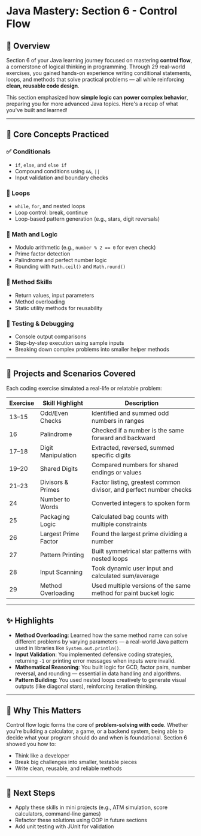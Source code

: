 # Java Mastery: Section 6 - Control Flow

## 🎯 Overview
Section 6 of your Java learning journey focused on mastering **control flow**, a cornerstone of logical thinking in programming. Through 29 real-world exercises, you gained hands-on experience writing conditional statements, loops, and methods that solve practical problems — all while reinforcing **clean, reusable code design**.

This section emphasized how **simple logic can power complex behavior**, preparing you for more advanced Java topics. Here's a recap of what you've built and learned!

---

## 🧠 Core Concepts Practiced

### ✅ Conditionals
- `if`, `else`, and `else if`
- Compound conditions using `&&`, `||`
- Input validation and boundary checks

### 🔁 Loops
- `while`, `for`, and nested loops
- Loop control: break, continue
- Loop-based pattern generation (e.g., stars, digit reversals)

### 🔢 Math and Logic
- Modulo arithmetic (e.g., `number % 2 == 0` for even check)
- Prime factor detection
- Palindrome and perfect number logic
- Rounding with `Math.ceil()` and `Math.round()`

### 🔄 Method Skills
- Return values, input parameters
- Method overloading
- Static utility methods for reusability

### 🧪 Testing & Debugging
- Console output comparisons
- Step-by-step execution using sample inputs
- Breaking down complex problems into smaller helper methods

---

## 🚀 Projects and Scenarios Covered
Each coding exercise simulated a real-life or relatable problem:

| Exercise | Skill Highlight | Description |
|---------|-----------------|-------------|
| 13–15 | Odd/Even Checks | Identified and summed odd numbers in ranges |
| 16 | Palindrome | Checked if a number is the same forward and backward |
| 17–18 | Digit Manipulation | Extracted, reversed, summed specific digits |
| 19–20 | Shared Digits | Compared numbers for shared endings or values |
| 21–23 | Divisors & Primes | Factor listing, greatest common divisor, and perfect number checks |
| 24 | Number to Words | Converted integers to spoken form |
| 25 | Packaging Logic | Calculated bag counts with multiple constraints |
| 26 | Largest Prime Factor | Found the largest prime dividing a number |
| 27 | Pattern Printing | Built symmetrical star patterns with nested loops |
| 28 | Input Scanning | Took dynamic user input and calculated sum/average |
| 29 | Method Overloading | Used multiple versions of the same method for paint bucket logic |

---

## ✨ Highlights
- **Method Overloading**: Learned how the same method name can solve different problems by varying parameters — a real-world Java pattern used in libraries like `System.out.println()`.
- **Input Validation**: You implemented defensive coding strategies, returning `-1` or printing error messages when inputs were invalid.
- **Mathematical Reasoning**: You built logic for GCD, factor pairs, number reversal, and rounding — essential in data handling and algorithms.
- **Pattern Building**: You used nested loops creatively to generate visual outputs (like diagonal stars), reinforcing iteration thinking.

---

## 💼 Why This Matters
Control flow logic forms the core of **problem-solving with code**. Whether you're building a calculator, a game, or a backend system, being able to decide what your program should do and when is foundational. Section 6 showed you how to:

- Think like a developer
- Break big challenges into smaller, testable pieces
- Write clean, reusable, and reliable methods

---

## 📁 Next Steps
- Apply these skills in mini projects (e.g., ATM simulation, score calculators, command-line games)
- Refactor these solutions using OOP in future sections
- Add unit testing with JUnit for validation
